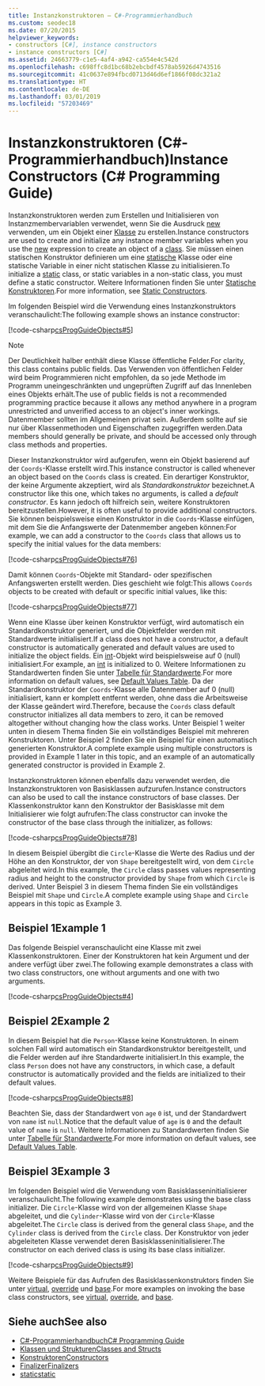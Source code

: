 ```yaml
---
title: Instanzkonstruktoren – C#-Programmierhandbuch
ms.custom: seodec18
ms.date: 07/20/2015
helpviewer_keywords:
- constructors [C#], instance constructors
- instance constructors [C#]
ms.assetid: 24663779-c1e5-4af4-a942-ca554e4c542d
ms.openlocfilehash: c698ffc8d1bc68b2ebcbdf4578ab5926d4743516
ms.sourcegitcommit: 41c0637e894fbcd0713d46d6ef1866f08dc321a2
ms.translationtype: HT
ms.contentlocale: de-DE
ms.lasthandoff: 03/01/2019
ms.locfileid: "57203469"
---
```

# <a name="instance-constructors-c-programming-guide"></a><span data-ttu-id="5a690-102">Instanzkonstruktoren (C#-Programmierhandbuch)</span><span class="sxs-lookup"><span data-stu-id="5a690-102">Instance Constructors (C# Programming Guide)</span></span>
<span data-ttu-id="5a690-103">Instanzkonstruktoren werden zum Erstellen und Initialisieren von Instanzmembervariablen verwendet, wenn Sie die Ausdruck [new](../../../csharp/language-reference/keywords/new.md) verwenden, um ein Objekt einer [Klasse](../../../csharp/language-reference/keywords/class.md) zu erstellen.</span><span class="sxs-lookup"><span data-stu-id="5a690-103">Instance constructors are used to create and initialize any instance member variables when you use the [new](../../../csharp/language-reference/keywords/new.md) expression to create an object of a [class](../../../csharp/language-reference/keywords/class.md).</span></span> <span data-ttu-id="5a690-104">Sie müssen einen statischen Konstruktor definieren um eine [statische](../../../csharp/language-reference/keywords/static.md) Klasse oder eine statische Variable in einer nicht statischen Klasse zu initialisieren.</span><span class="sxs-lookup"><span data-stu-id="5a690-104">To initialize a [static](../../../csharp/language-reference/keywords/static.md) class, or static variables in a non-static class, you must define a static constructor.</span></span> <span data-ttu-id="5a690-105">Weitere Informationen finden Sie unter [Statische Konstruktoren](../../../csharp/programming-guide/classes-and-structs/static-constructors.md).</span><span class="sxs-lookup"><span data-stu-id="5a690-105">For more information, see [Static Constructors](../../../csharp/programming-guide/classes-and-structs/static-constructors.md).</span></span>  
  
 <span data-ttu-id="5a690-106">Im folgenden Beispiel wird die Verwendung eines Instanzkonstruktors veranschaulicht:</span><span class="sxs-lookup"><span data-stu-id="5a690-106">The following example shows an instance constructor:</span></span>  
  
 [!code-csharp[csProgGuideObjects#5](~/samples/snippets/csharp/VS_Snippets_VBCSharp/csProgGuideObjects/CS/Objects.cs#5)]  
  
> [!NOTE]
>  <span data-ttu-id="5a690-107">Der Deutlichkeit halber enthält diese Klasse öffentliche Felder.</span><span class="sxs-lookup"><span data-stu-id="5a690-107">For clarity, this class contains public fields.</span></span> <span data-ttu-id="5a690-108">Das Verwenden von öffentlichen Felder wird beim Programmieren nicht empfohlen, da so jede Methode im Programm uneingeschränkten und ungeprüften Zugriff auf das Innenleben eines Objekts erhält.</span><span class="sxs-lookup"><span data-stu-id="5a690-108">The use of public fields is not a recommended programming practice because it allows any method anywhere in a program unrestricted and unverified access to an object's inner workings.</span></span> <span data-ttu-id="5a690-109">Datenmember sollten im Allgemeinen privat sein. Außerdem sollte auf sie nur über Klassenmethoden und Eigenschaften zugegriffen werden.</span><span class="sxs-lookup"><span data-stu-id="5a690-109">Data members should generally be private, and should be accessed only through class methods and properties.</span></span>  
  
 <span data-ttu-id="5a690-110">Dieser Instanzkonstruktor wird aufgerufen, wenn ein Objekt basierend auf der `Coords`-Klasse erstellt wird.</span><span class="sxs-lookup"><span data-stu-id="5a690-110">This instance constructor is called whenever an object based on the `Coords` class is created.</span></span> <span data-ttu-id="5a690-111">Ein derartiger Konstruktor, der keine Argumente akzeptiert, wird als *Standardkonstruktor* bezeichnet.</span><span class="sxs-lookup"><span data-stu-id="5a690-111">A constructor like this one, which takes no arguments, is called a *default constructor*.</span></span> <span data-ttu-id="5a690-112">Es kann jedoch oft hilfreich sein, weitere Konstruktoren bereitzustellen.</span><span class="sxs-lookup"><span data-stu-id="5a690-112">However, it is often useful to provide additional constructors.</span></span> <span data-ttu-id="5a690-113">Sie können beispielsweise einen Konstruktor in die `Coords`-Klasse einfügen, mit dem Sie die Anfangswerte der Datenmember angeben können:</span><span class="sxs-lookup"><span data-stu-id="5a690-113">For example, we can add a constructor to the `Coords` class that allows us to specify the initial values for the data members:</span></span>  
  
 [!code-csharp[csProgGuideObjects#76](~/samples/snippets/csharp/VS_Snippets_VBCSharp/csProgGuideObjects/CS/Objects.cs#76)]  
  
 <span data-ttu-id="5a690-114">Damit können `Coords`-Objekte mit Standard- oder spezifischen Anfangswerten erstellt werden. Dies geschieht wie folgt:</span><span class="sxs-lookup"><span data-stu-id="5a690-114">This allows `Coords` objects to be created with default or specific initial values, like this:</span></span>  
  
 [!code-csharp[csProgGuideObjects#77](~/samples/snippets/csharp/VS_Snippets_VBCSharp/csProgGuideObjects/CS/Objects.cs#77)]  
  
 <span data-ttu-id="5a690-115">Wenn eine Klasse über keinen Konstruktor verfügt, wird automatisch ein Standardkonstruktor generiert, und die Objektfelder werden mit Standardwerte initialisiert.</span><span class="sxs-lookup"><span data-stu-id="5a690-115">If a class does not have a constructor, a default constructor is automatically generated and default values are used to initialize the object fields.</span></span> <span data-ttu-id="5a690-116">Ein [int](../../../csharp/language-reference/keywords/int.md)-Objekt wird beispielsweise auf 0 (null) initialisiert.</span><span class="sxs-lookup"><span data-stu-id="5a690-116">For example, an [int](../../../csharp/language-reference/keywords/int.md) is initialized to 0.</span></span> <span data-ttu-id="5a690-117">Weitere Informationen zu Standardwerten finden Sie unter [Tabelle für Standardwerte](../../../csharp/language-reference/keywords/default-values-table.md).</span><span class="sxs-lookup"><span data-stu-id="5a690-117">For more information on default values, see [Default Values Table](../../../csharp/language-reference/keywords/default-values-table.md).</span></span> <span data-ttu-id="5a690-118">Da der Standardkonstruktor der `Coords`-Klasse alle Datenmember auf 0 (null) initialisiert, kann er komplett entfernt werden, ohne dass die Arbeitsweise der Klasse geändert wird.</span><span class="sxs-lookup"><span data-stu-id="5a690-118">Therefore, because the `Coords` class default constructor initializes all data members to zero, it can be removed altogether without changing how the class works.</span></span> <span data-ttu-id="5a690-119">Unter Beispiel 1 weiter unten in diesem Thema finden Sie ein vollständiges Beispiel mit mehreren Konstruktoren. Unter Beispiel 2 finden Sie ein Beispiel für einen automatisch generierten Konstruktor.</span><span class="sxs-lookup"><span data-stu-id="5a690-119">A complete example using multiple constructors is provided in Example 1 later in this topic, and an example of an automatically generated constructor is provided in Example 2.</span></span>  
  
 <span data-ttu-id="5a690-120">Instanzkonstruktoren können ebenfalls dazu verwendet werden, die Instanzkonstruktoren von Basisklassen aufzurufen.</span><span class="sxs-lookup"><span data-stu-id="5a690-120">Instance constructors can also be used to call the instance constructors of base classes.</span></span> <span data-ttu-id="5a690-121">Der Klassenkonstruktor kann den Konstruktor der Basisklasse mit dem Initialisierer wie folgt aufrufen:</span><span class="sxs-lookup"><span data-stu-id="5a690-121">The class constructor can invoke the constructor of the base class through the initializer, as follows:</span></span>  
  
 [!code-csharp[csProgGuideObjects#78](~/samples/snippets/csharp/VS_Snippets_VBCSharp/csProgGuideObjects/CS/Objects.cs#78)]  
  
 <span data-ttu-id="5a690-122">In diesem Beispiel übergibt die `Circle`-Klasse die Werte des Radius und der Höhe an den Konstruktor, der von `Shape` bereitgestellt wird, von dem `Circle` abgeleitet wird.</span><span class="sxs-lookup"><span data-stu-id="5a690-122">In this example, the `Circle` class passes values representing radius and height to the constructor provided by `Shape` from which `Circle` is derived.</span></span> <span data-ttu-id="5a690-123">Unter Beispiel 3 in diesem Thema finden Sie ein vollständiges Beispiel mit `Shape` und `Circle`.</span><span class="sxs-lookup"><span data-stu-id="5a690-123">A complete example using `Shape` and `Circle` appears in this topic as Example 3.</span></span>  
  
## <a name="example-1"></a><span data-ttu-id="5a690-124">Beispiel 1</span><span class="sxs-lookup"><span data-stu-id="5a690-124">Example 1</span></span>  
 <span data-ttu-id="5a690-125">Das folgende Beispiel veranschaulicht eine Klasse mit zwei Klassenkonstruktoren. Einer der Konstruktoren hat kein Argument und der andere verfügt über zwei.</span><span class="sxs-lookup"><span data-stu-id="5a690-125">The following example demonstrates a class with two class constructors, one without arguments and one with two arguments.</span></span>  
  
 [!code-csharp[csProgGuideObjects#4](~/samples/snippets/csharp/VS_Snippets_VBCSharp/csProgGuideObjects/CS/Objects.cs#4)]  
  
## <a name="example-2"></a><span data-ttu-id="5a690-126">Beispiel 2</span><span class="sxs-lookup"><span data-stu-id="5a690-126">Example 2</span></span>  
 <span data-ttu-id="5a690-127">In diesem Beispiel hat die `Person`-Klasse keine Konstruktoren. In einem solchen Fall wird automatisch ein Standardkonstruktor bereitgestellt, und die Felder werden auf ihre Standardwerte initialisiert.</span><span class="sxs-lookup"><span data-stu-id="5a690-127">In this example, the class `Person` does not have any constructors, in which case, a default constructor is automatically provided and the fields are initialized to their default values.</span></span>  
  
 [!code-csharp[csProgGuideObjects#8](~/samples/snippets/csharp/VS_Snippets_VBCSharp/csProgGuideObjects/CS/Objects.cs#8)]  
  
 <span data-ttu-id="5a690-128">Beachten Sie, dass der Standardwert von `age` `0` ist, und der Standardwert von `name` ist `null`.</span><span class="sxs-lookup"><span data-stu-id="5a690-128">Notice that the default value of `age` is `0` and the default value of `name` is `null`.</span></span> <span data-ttu-id="5a690-129">Weitere Informationen zu Standardwerten finden Sie unter [Tabelle für Standardwerte](../../../csharp/language-reference/keywords/default-values-table.md).</span><span class="sxs-lookup"><span data-stu-id="5a690-129">For more information on default values, see [Default Values Table](../../../csharp/language-reference/keywords/default-values-table.md).</span></span>  
  
## <a name="example-3"></a><span data-ttu-id="5a690-130">Beispiel 3</span><span class="sxs-lookup"><span data-stu-id="5a690-130">Example 3</span></span>  
 <span data-ttu-id="5a690-131">Im folgenden Beispiel wird die Verwendung vom Basisklasseninitialisierer veranschaulicht.</span><span class="sxs-lookup"><span data-stu-id="5a690-131">The following example demonstrates using the base class initializer.</span></span> <span data-ttu-id="5a690-132">Die `Circle`-Klasse wird von der allgemeinen Klasse `Shape` abgeleitet, und die `Cylinder`-Klasse wird von der `Circle`-Klasse abgeleitet.</span><span class="sxs-lookup"><span data-stu-id="5a690-132">The `Circle` class is derived from the general class `Shape`, and the `Cylinder` class is derived from the `Circle` class.</span></span> <span data-ttu-id="5a690-133">Der Konstruktor von jeder abgeleiteten Klasse verwendet deren Basisklasseninitialisierer.</span><span class="sxs-lookup"><span data-stu-id="5a690-133">The constructor on each derived class is using its base class initializer.</span></span>  
  
 [!code-csharp[csProgGuideObjects#9](~/samples/snippets/csharp/VS_Snippets_VBCSharp/csProgGuideObjects/CS/Objects.cs#9)]  
  
 <span data-ttu-id="5a690-134">Weitere Beispiele für das Aufrufen des Basisklassenkonstruktors finden Sie unter [virtual](../../../csharp/language-reference/keywords/virtual.md), [override](../../../csharp/language-reference/keywords/override.md) und [base](../../../csharp/language-reference/keywords/base.md).</span><span class="sxs-lookup"><span data-stu-id="5a690-134">For more examples on invoking the base class constructors, see [virtual](../../../csharp/language-reference/keywords/virtual.md), [override](../../../csharp/language-reference/keywords/override.md), and [base](../../../csharp/language-reference/keywords/base.md).</span></span>  
  
## <a name="see-also"></a><span data-ttu-id="5a690-135">Siehe auch</span><span class="sxs-lookup"><span data-stu-id="5a690-135">See also</span></span>

- [<span data-ttu-id="5a690-136">C#-Programmierhandbuch</span><span class="sxs-lookup"><span data-stu-id="5a690-136">C# Programming Guide</span></span>](../../../csharp/programming-guide/index.md)
- [<span data-ttu-id="5a690-137">Klassen und Strukturen</span><span class="sxs-lookup"><span data-stu-id="5a690-137">Classes and Structs</span></span>](../../../csharp/programming-guide/classes-and-structs/index.md)
- [<span data-ttu-id="5a690-138">Konstruktoren</span><span class="sxs-lookup"><span data-stu-id="5a690-138">Constructors</span></span>](../../../csharp/programming-guide/classes-and-structs/constructors.md)
- [<span data-ttu-id="5a690-139">Finalizer</span><span class="sxs-lookup"><span data-stu-id="5a690-139">Finalizers</span></span>](../../../csharp/programming-guide/classes-and-structs/destructors.md)
- [<span data-ttu-id="5a690-140">static</span><span class="sxs-lookup"><span data-stu-id="5a690-140">static</span></span>](../../../csharp/language-reference/keywords/static.md)

